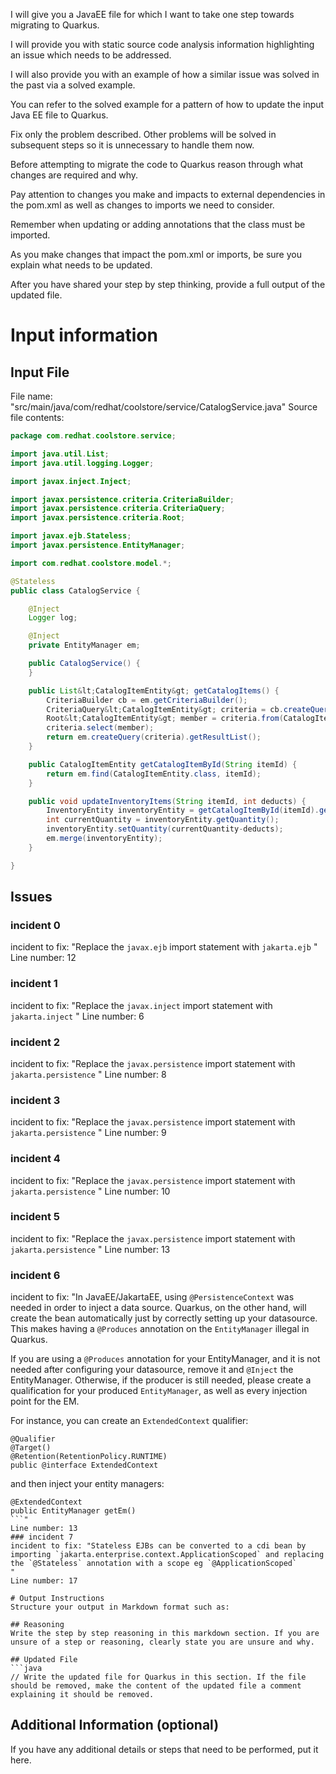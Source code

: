 I will give you a JavaEE file for which I want to take one step towards migrating to Quarkus.

I will provide you with static source code analysis information highlighting an issue which needs to be addressed.

I will also provide you with an example of how a similar issue was solved in the past via a solved example.

You can refer to the solved example for a pattern of how to update the input Java EE file to Quarkus.

Fix only the problem described. Other problems will be solved in subsequent steps so it is unnecessary to handle them now.

Before attempting to migrate the code to Quarkus reason through what changes are required and why.

Pay attention to changes you make and impacts to external dependencies in the pom.xml as well as changes to imports we need to consider.

Remember when updating or adding annotations that the class must be imported.

As you make changes that impact the pom.xml or imports, be sure you explain what needs to be updated.

After you have shared your step by step thinking, provide a full output of the updated file.

# Input information

## Input File

File name: "src/main/java/com/redhat/coolstore/service/CatalogService.java"
Source file contents:
```java
package com.redhat.coolstore.service;

import java.util.List;
import java.util.logging.Logger;

import javax.inject.Inject;

import javax.persistence.criteria.CriteriaBuilder;
import javax.persistence.criteria.CriteriaQuery;
import javax.persistence.criteria.Root;

import javax.ejb.Stateless;
import javax.persistence.EntityManager;

import com.redhat.coolstore.model.*;

@Stateless
public class CatalogService {

    @Inject
    Logger log;

    @Inject
    private EntityManager em;

    public CatalogService() {
    }

    public List&lt;CatalogItemEntity&gt; getCatalogItems() {
        CriteriaBuilder cb = em.getCriteriaBuilder();
        CriteriaQuery&lt;CatalogItemEntity&gt; criteria = cb.createQuery(CatalogItemEntity.class);
        Root&lt;CatalogItemEntity&gt; member = criteria.from(CatalogItemEntity.class);
        criteria.select(member);
        return em.createQuery(criteria).getResultList();
    }

    public CatalogItemEntity getCatalogItemById(String itemId) {
        return em.find(CatalogItemEntity.class, itemId);
    }

    public void updateInventoryItems(String itemId, int deducts) {
        InventoryEntity inventoryEntity = getCatalogItemById(itemId).getInventory();
        int currentQuantity = inventoryEntity.getQuantity();
        inventoryEntity.setQuantity(currentQuantity-deducts);
        em.merge(inventoryEntity);
    }

}

```

## Issues

### incident 0
incident to fix: "Replace the `javax.ejb` import statement with `jakarta.ejb` "
Line number: 12
### incident 1
incident to fix: "Replace the `javax.inject` import statement with `jakarta.inject` "
Line number: 6
### incident 2
incident to fix: "Replace the `javax.persistence` import statement with `jakarta.persistence` "
Line number: 8
### incident 3
incident to fix: "Replace the `javax.persistence` import statement with `jakarta.persistence` "
Line number: 9
### incident 4
incident to fix: "Replace the `javax.persistence` import statement with `jakarta.persistence` "
Line number: 10
### incident 5
incident to fix: "Replace the `javax.persistence` import statement with `jakarta.persistence` "
Line number: 13
### incident 6
incident to fix: "In JavaEE/JakartaEE, using `@PersistenceContext` was needed in order to inject a data source. Quarkus, on the other hand,
 will create the bean automatically just by correctly setting up your datasource. This makes having a `@Produces` annotation
 on the `EntityManager` illegal in Quarkus.
 
 If you are using a `@Produces` annotation for your EntityManager, and it is not needed after configuring your datasource, remove it and `@Inject` the EntityManager.
 Otherwise, if the producer is still needed, please create a qualification for your produced `EntityManager`, as well as every injection point for the EM.
 
 For instance, you can create an `ExtendedContext` qualifier:
 ```
 @Qualifier
 @Target()
 @Retention(RetentionPolicy.RUNTIME)
 public @interface ExtendedContext 
 ```
 and then inject your entity managers:
 ```
 @ExtendedContext
 public EntityManager getEm() 
 ```"
Line number: 13
### incident 7
incident to fix: "Stateless EJBs can be converted to a cdi bean by importing `jakarta.enterprise.context.ApplicationScoped` and replacing the `@Stateless` annotation with a scope eg `@ApplicationScoped`
"
Line number: 17

# Output Instructions
Structure your output in Markdown format such as:

## Reasoning
Write the step by step reasoning in this markdown section. If you are unsure of a step or reasoning, clearly state you are unsure and why.

## Updated File
```java
// Write the updated file for Quarkus in this section. If the file should be removed, make the content of the updated file a comment explaining it should be removed.
```

## Additional Information (optional)

If you have any additional details or steps that need to be performed, put it here.

